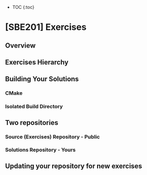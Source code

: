 * TOC
{:toc}

# \[SBE201\] Exercises

## Overview

## Exercises Hierarchy

## Building Your Solutions

### CMake

### Isolated Build Directory

## Two repositories

### Source (Exercises) Repository - Public

### Solutions Repository - Yours

## Updating your repository for new exercises

